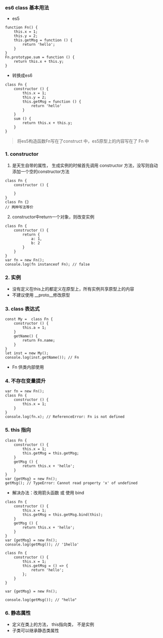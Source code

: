 ### es6 class 基本用法
- es5
```
function Fn() {
    this.x = 1;
    this.y = 2;
    this.getMsg = function () {
        return 'hello';
    }
}
Fn.prototype.sum = function () {
    return this.x + this.y;
}
```
-  转换成es6
```
class Fn {
    constructor () {
        this.x = 1;
        this.y = 2;
        this.getMsg = function () {
            return 'hello'
        }
    }
    sum () {
        return this.x + this.y;
    }
}
```
>  将es5构造函数Fn写在了construct 中，es5原型上的内容写在了 Fn 中
### 1. constructor
1.  是天生自带的属性， 生成实例的时候首先调用 constructor 方法，没写则自动添加一个空的constructor方法
```
class Fn {
    constructor () {

    }
}
class Fn {}
// 两种写法等价
```
2. constructor中return一个对象，则改变实例
```
class Fn {
    constructor () {
        return {
            a: 1,
            b: 2
        }
    }
}
var fn = new Fn();
console.log(fn instanceof Fn); // false
```
### 2. 实例
- 没有定义在this上的都定义在原型上，所有实例共享原型上的内容
- 不建议使用 __proto__修改原型
### 3. class 表达式
```
const My =  class Fn {
    constructor () {
        this.a = 1;
    }
    getName() {
        return Fn.name;
    }
}
let inst = new My();
console.log(inst.getName()); // Fn
```
- Fn 供类内部使用

### 4. 不存在变量提升
```
var fn = new Fn();
class Fn {
    constructor () {
        this.x = 1;
    }
}
console.log(fn.x); // ReferenceError: Fn is not defined
```
### 5. this 指向
```
class Fn {
    constructor () {
        this.x = 1;
        this.getMsg = this.getMsg;
    }
    getMsg () {
        return this.x + 'hello';
    }
}
var {getMsg} = new Fn();
getMsg(); // TypeError: Cannot read property 'x' of undefined
```
- 解决办法：改用箭头函数 或 使用 bind
```
class Fn {
    constructor () {
        this.x = 1;
        this.getMsg = this.getMsg.bind(this);
    }
    getMsg () {
        return this.x + 'hello';
    }
}
var {getMsg} = new Fn();
console.log(getMsg()); // '1hello'
```
```
class Fn {
    constructor () {
        this.x = 1;
        this.getMsg = () => {
            return 'hello';
        };
    }
}

var {getMsg} = new Fn();

console.log(getMsg()); // "hello"
```
### 6. 静态属性
- 定义在类上的方法， this指向类， 不是实例
- 子类可以继承静态类属性